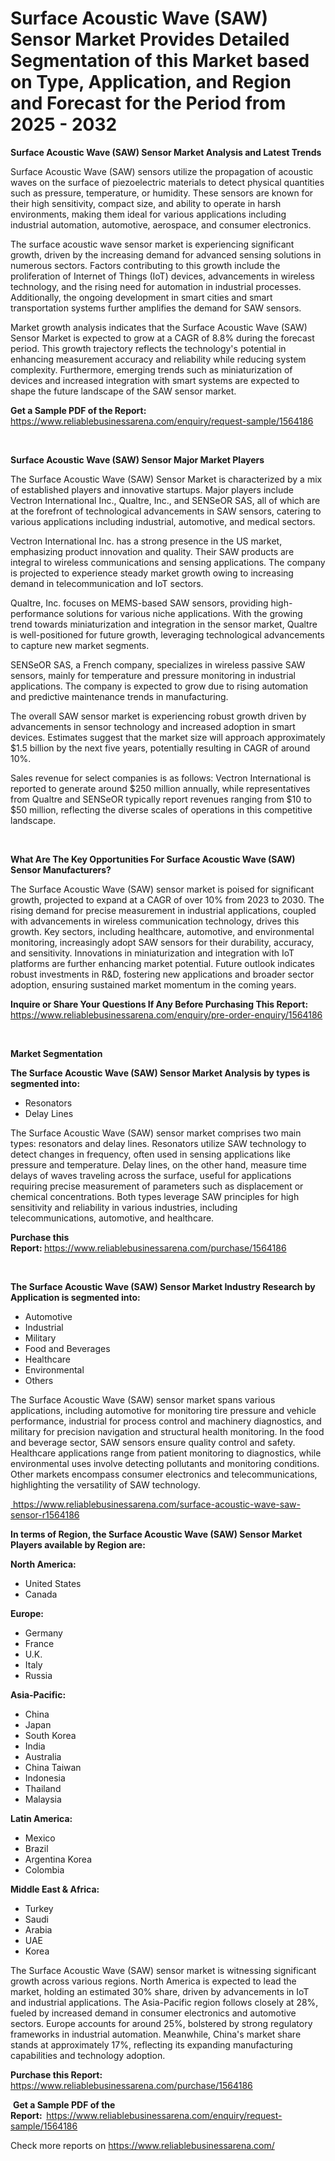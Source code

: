<p><h1>Surface Acoustic Wave (SAW) Sensor Market Provides Detailed Segmentation of this Market based on Type, Application, and Region and Forecast for the Period from 2025 - 2032</h1></p><p><strong>Surface Acoustic Wave (SAW) Sensor Market Analysis and Latest Trends</strong></p>
<p><p>Surface Acoustic Wave (SAW) sensors utilize the propagation of acoustic waves on the surface of piezoelectric materials to detect physical quantities such as pressure, temperature, or humidity. These sensors are known for their high sensitivity, compact size, and ability to operate in harsh environments, making them ideal for various applications including industrial automation, automotive, aerospace, and consumer electronics.</p><p>The surface acoustic wave sensor market is experiencing significant growth, driven by the increasing demand for advanced sensing solutions in numerous sectors. Factors contributing to this growth include the proliferation of Internet of Things (IoT) devices, advancements in wireless technology, and the rising need for automation in industrial processes. Additionally, the ongoing development in smart cities and smart transportation systems further amplifies the demand for SAW sensors.</p><p>Market growth analysis indicates that the Surface Acoustic Wave (SAW) Sensor Market is expected to grow at a CAGR of 8.8% during the forecast period. This growth trajectory reflects the technology's potential in enhancing measurement accuracy and reliability while reducing system complexity. Furthermore, emerging trends such as miniaturization of devices and increased integration with smart systems are expected to shape the future landscape of the SAW sensor market.</p></p>
<p><strong>Get a Sample PDF of the Report:&nbsp;</strong> <a href="https://www.reliablebusinessarena.com/enquiry/request-sample/1564186?utm_campaign=2733&utm_medium=2&utm_source=Github&utm_content=ia&utm_term=06042025&utm_id=surface-acoustic-wave-saw-sensor">https://www.reliablebusinessarena.com/enquiry/request-sample/1564186</a></p>
<p>&nbsp;</p>
<p><strong>Surface Acoustic Wave (SAW) Sensor Major Market Players</strong></p>
<p><p>The Surface Acoustic Wave (SAW) Sensor Market is characterized by a mix of established players and innovative startups. Major players include Vectron International Inc., Qualtre, Inc., and SENSeOR SAS, all of which are at the forefront of technological advancements in SAW sensors, catering to various applications including industrial, automotive, and medical sectors.</p><p>Vectron International Inc. has a strong presence in the US market, emphasizing product innovation and quality. Their SAW products are integral to wireless communications and sensing applications. The company is projected to experience steady market growth owing to increasing demand in telecommunication and IoT sectors.</p><p>Qualtre, Inc. focuses on MEMS-based SAW sensors, providing high-performance solutions for various niche applications. With the growing trend towards miniaturization and integration in the sensor market, Qualtre is well-positioned for future growth, leveraging technological advancements to capture new market segments.</p><p>SENSeOR SAS, a French company, specializes in wireless passive SAW sensors, mainly for temperature and pressure monitoring in industrial applications. The company is expected to grow due to rising automation and predictive maintenance trends in manufacturing. </p><p>The overall SAW sensor market is experiencing robust growth driven by advancements in sensor technology and increased adoption in smart devices. Estimates suggest that the market size will approach approximately $1.5 billion by the next five years, potentially resulting in CAGR of around 10%.</p><p>Sales revenue for select companies is as follows: Vectron International is reported to generate around $250 million annually, while representatives from Qualtre and SENSeOR typically report revenues ranging from $10 to $50 million, reflecting the diverse scales of operations in this competitive landscape.</p></p>
<p>&nbsp;</p>
<p><strong>What Are The Key Opportunities For Surface Acoustic Wave (SAW) Sensor Manufacturers?</strong></p>
<p><p>The Surface Acoustic Wave (SAW) sensor market is poised for significant growth, projected to expand at a CAGR of over 10% from 2023 to 2030. The rising demand for precise measurement in industrial applications, coupled with advancements in wireless communication technology, drives this growth. Key sectors, including healthcare, automotive, and environmental monitoring, increasingly adopt SAW sensors for their durability, accuracy, and sensitivity. Innovations in miniaturization and integration with IoT platforms are further enhancing market potential. Future outlook indicates robust investments in R&D, fostering new applications and broader sector adoption, ensuring sustained market momentum in the coming years.</p></p>
<p><strong>Inquire or Share Your Questions If Any Before Purchasing This Report:</strong> <a href="https://www.reliablebusinessarena.com/enquiry/pre-order-enquiry/1564186?utm_campaign=2733&utm_medium=2&utm_source=Github&utm_content=ia&utm_term=06042025&utm_id=surface-acoustic-wave-saw-sensor">https://www.reliablebusinessarena.com/enquiry/pre-order-enquiry/1564186</a></p>
<p>&nbsp;</p>
<p><strong>Market Segmentation</strong></p>
<p><strong>The Surface Acoustic Wave (SAW) Sensor Market Analysis by types is segmented into:</strong></p>
<p><ul><li>Resonators</li><li>Delay Lines</li></ul></p>
<p><p>The Surface Acoustic Wave (SAW) sensor market comprises two main types: resonators and delay lines. Resonators utilize SAW technology to detect changes in frequency, often used in sensing applications like pressure and temperature. Delay lines, on the other hand, measure time delays of waves traveling across the surface, useful for applications requiring precise measurement of parameters such as displacement or chemical concentrations. Both types leverage SAW principles for high sensitivity and reliability in various industries, including telecommunications, automotive, and healthcare.</p></p>
<p><strong>Purchase this Report:&nbsp;</strong><a href="https://www.reliablebusinessarena.com/purchase/1564186?utm_campaign=2733&utm_medium=2&utm_source=Github&utm_content=ia&utm_term=06042025&utm_id=surface-acoustic-wave-saw-sensor">https://www.reliablebusinessarena.com/purchase/1564186</a></p>
<p>&nbsp;</p>
<p><strong>The Surface Acoustic Wave (SAW) Sensor Market Industry Research by Application is segmented into:</strong></p>
<p><ul><li>Automotive</li><li>Industrial</li><li>Military</li><li>Food and Beverages</li><li>Healthcare</li><li>Environmental</li><li>Others</li></ul></p>
<p><p>The Surface Acoustic Wave (SAW) sensor market spans various applications, including automotive for monitoring tire pressure and vehicle performance, industrial for process control and machinery diagnostics, and military for precision navigation and structural health monitoring. In the food and beverage sector, SAW sensors ensure quality control and safety. Healthcare applications range from patient monitoring to diagnostics, while environmental uses involve detecting pollutants and monitoring conditions. Other markets encompass consumer electronics and telecommunications, highlighting the versatility of SAW technology.</p></p>
<p><a href="https://www.reliablebusinessarena.com/surface-acoustic-wave-saw-sensor-r1564186?utm_campaign=2733&utm_medium=2&utm_source=Github&utm_content=ia&utm_term=06042025&utm_id=surface-acoustic-wave-saw-sensor">&nbsp;https://www.reliablebusinessarena.com/surface-acoustic-wave-saw-sensor-r1564186</a></p>
<p><strong>In terms of Region, the Surface Acoustic Wave (SAW) Sensor Market Players available by Region are:</strong></p>
<p>
    <p> <strong> North America: </strong>
        <ul>
            <li>United States</li>
            <li>Canada</li>
        </ul>
        </p> 
    <p> <strong> Europe: </strong>
        <ul>
            <li>Germany</li>
            <li>France</li>
            <li>U.K.</li>
            <li>Italy</li>
            <li>Russia</li>
        </ul>
        </p> 
    <p> <strong> Asia-Pacific: </strong>
        <ul>
            <li>China</li>
            <li>Japan</li>
            <li>South Korea</li>
            <li>India</li>
            <li>Australia</li>
            <li>China Taiwan</li>
            <li>Indonesia</li>
            <li>Thailand</li>
            <li>Malaysia</li>
        </ul>
        </p> 
    <p> <strong> Latin America: </strong>
        <ul>
            <li>Mexico</li>
            <li>Brazil</li>
            <li>Argentina Korea</li>
            <li>Colombia</li>
        </ul>
        </p> 
    <p> <strong> Middle East & Africa: </strong>
        <ul>
            <li>Turkey</li>
            <li>Saudi</li>
            <li>Arabia</li>
            <li>UAE</li>
            <li>Korea</li>
        </ul>
    </p>
    </p>
<p><p>The Surface Acoustic Wave (SAW) sensor market is witnessing significant growth across various regions. North America is expected to lead the market, holding an estimated 30% share, driven by advancements in IoT and industrial applications. The Asia-Pacific region follows closely at 28%, fueled by increased demand in consumer electronics and automotive sectors. Europe accounts for around 25%, bolstered by strong regulatory frameworks in industrial automation. Meanwhile, China's market share stands at approximately 17%, reflecting its expanding manufacturing capabilities and technology adoption.</p></p>
<p><strong>Purchase this Report: </strong><a href="https://www.reliablebusinessarena.com/purchase/1564186?utm_campaign=2733&utm_medium=2&utm_source=Github&utm_content=ia&utm_term=06042025&utm_id=surface-acoustic-wave-saw-sensor">https://www.reliablebusinessarena.com/purchase/1564186</a></p>
<p>&nbsp;<strong>Get a Sample PDF of the Report:&nbsp;&nbsp;</strong><a href="https://www.reliablebusinessarena.com/enquiry/request-sample/1564186?utm_campaign=2733&utm_medium=2&utm_source=Github&utm_content=ia&utm_term=06042025&utm_id=surface-acoustic-wave-saw-sensor">https://www.reliablebusinessarena.com/enquiry/request-sample/1564186</a></p>
<p><strong></strong></p>
<p>Check more reports on <a href="https://www.reliablebusinessarena.com/?utm_campaign=2733&utm_medium=2&utm_source=Github&utm_content=ia&utm_term=06042025&utm_id=surface-acoustic-wave-saw-sensor">https://www.reliablebusinessarena.com/</a></p>